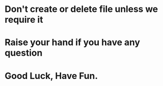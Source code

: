 # Don't create or delete file unless we require it

# Raise your hand if you have any question

# Good Luck, Have Fun.